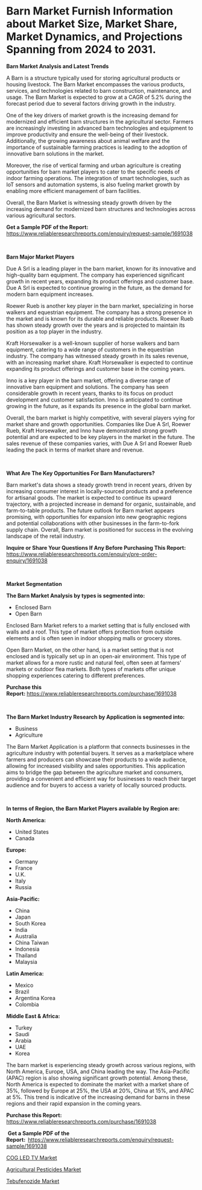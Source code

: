 <p><h1>Barn Market Furnish Information about Market Size, Market Share, Market Dynamics, and Projections Spanning from 2024 to 2031.</h1></p><p><strong>Barn Market Analysis and Latest Trends</strong></p>
<p><p>A Barn is a structure typically used for storing agricultural products or housing livestock. The Barn Market encompasses the various products, services, and technologies related to barn construction, maintenance, and usage. The Barn Market is expected to grow at a CAGR of 5.2% during the forecast period due to several factors driving growth in the industry.</p><p>One of the key drivers of market growth is the increasing demand for modernized and efficient barn structures in the agricultural sector. Farmers are increasingly investing in advanced barn technologies and equipment to improve productivity and ensure the well-being of their livestock. Additionally, the growing awareness about animal welfare and the importance of sustainable farming practices is leading to the adoption of innovative barn solutions in the market.</p><p>Moreover, the rise of vertical farming and urban agriculture is creating opportunities for barn market players to cater to the specific needs of indoor farming operations. The integration of smart technologies, such as IoT sensors and automation systems, is also fueling market growth by enabling more efficient management of barn facilities.</p><p>Overall, the Barn Market is witnessing steady growth driven by the increasing demand for modernized barn structures and technologies across various agricultural sectors.</p></p>
<p><strong>Get a Sample PDF of the Report:&nbsp;</strong> <a href="https://www.reliableresearchreports.com/enquiry/request-sample/1691038">https://www.reliableresearchreports.com/enquiry/request-sample/1691038</a></p>
<p>&nbsp;</p>
<p><strong>Barn Major Market Players</strong></p>
<p><p>Due A Srl is a leading player in the barn market, known for its innovative and high-quality barn equipment. The company has experienced significant growth in recent years, expanding its product offerings and customer base. Due A Srl is expected to continue growing in the future, as the demand for modern barn equipment increases.</p><p>Roewer Rueb is another key player in the barn market, specializing in horse walkers and equestrian equipment. The company has a strong presence in the market and is known for its durable and reliable products. Roewer Rueb has shown steady growth over the years and is projected to maintain its position as a top player in the industry.</p><p>Kraft Horsewalker is a well-known supplier of horse walkers and barn equipment, catering to a wide range of customers in the equestrian industry. The company has witnessed steady growth in its sales revenue, with an increasing market share. Kraft Horsewalker is expected to continue expanding its product offerings and customer base in the coming years.</p><p>Inno is a key player in the barn market, offering a diverse range of innovative barn equipment and solutions. The company has seen considerable growth in recent years, thanks to its focus on product development and customer satisfaction. Inno is anticipated to continue growing in the future, as it expands its presence in the global barn market.</p><p>Overall, the barn market is highly competitive, with several players vying for market share and growth opportunities. Companies like Due A Srl, Roewer Rueb, Kraft Horsewalker, and Inno have demonstrated strong growth potential and are expected to be key players in the market in the future. The sales revenue of these companies varies, with Due A Srl and Roewer Rueb leading the pack in terms of market share and revenue.</p></p>
<p>&nbsp;</p>
<p><strong>What Are The Key Opportunities For Barn Manufacturers?</strong></p>
<p><p>Barn market's data shows a steady growth trend in recent years, driven by increasing consumer interest in locally-sourced products and a preference for artisanal goods. The market is expected to continue its upward trajectory, with a projected increase in demand for organic, sustainable, and farm-to-table products. The future outlook for Barn market appears promising, with opportunities for expansion into new geographic regions and potential collaborations with other businesses in the farm-to-fork supply chain. Overall, Barn market is positioned for success in the evolving landscape of the retail industry.</p></p>
<p><strong>Inquire or Share Your Questions If Any Before Purchasing This Report:</strong> <a href="https://www.reliableresearchreports.com/enquiry/pre-order-enquiry/1691038">https://www.reliableresearchreports.com/enquiry/pre-order-enquiry/1691038</a></p>
<p>&nbsp;</p>
<p><strong>Market Segmentation</strong></p>
<p><strong>The Barn Market Analysis by types is segmented into:</strong></p>
<p><ul><li>Enclosed Barn</li><li>Open Barn</li></ul></p>
<p><p>Enclosed Barn Market refers to a market setting that is fully enclosed with walls and a roof. This type of market offers protection from outside elements and is often seen in indoor shopping malls or grocery stores. </p><p>Open Barn Market, on the other hand, is a market setting that is not enclosed and is typically set up in an open-air environment. This type of market allows for a more rustic and natural feel, often seen at farmers' markets or outdoor flea markets. Both types of markets offer unique shopping experiences catering to different preferences.</p></p>
<p><strong>Purchase this Report:&nbsp;</strong><a href="https://www.reliableresearchreports.com/purchase/1691038">https://www.reliableresearchreports.com/purchase/1691038</a></p>
<p>&nbsp;</p>
<p><strong>The Barn Market Industry Research by Application is segmented into:</strong></p>
<p><ul><li>Business</li><li>Agriculture</li></ul></p>
<p><p>The Barn Market Application is a platform that connects businesses in the agriculture industry with potential buyers. It serves as a marketplace where farmers and producers can showcase their products to a wide audience, allowing for increased visibility and sales opportunities. This application aims to bridge the gap between the agriculture market and consumers, providing a convenient and efficient way for businesses to reach their target audience and for buyers to access a variety of locally sourced products.</p></p>
<p>&nbsp;</p>
<p><strong>In terms of Region, the Barn Market Players available by Region are:</strong></p>
<p>
    <p> <strong> North America: </strong>
        <ul>
            <li>United States</li>
            <li>Canada</li>
        </ul>
        </p> 
    <p> <strong> Europe: </strong>
        <ul>
            <li>Germany</li>
            <li>France</li>
            <li>U.K.</li>
            <li>Italy</li>
            <li>Russia</li>
        </ul>
        </p> 
    <p> <strong> Asia-Pacific: </strong>
        <ul>
            <li>China</li>
            <li>Japan</li>
            <li>South Korea</li>
            <li>India</li>
            <li>Australia</li>
            <li>China Taiwan</li>
            <li>Indonesia</li>
            <li>Thailand</li>
            <li>Malaysia</li>
        </ul>
        </p> 
    <p> <strong> Latin America: </strong>
        <ul>
            <li>Mexico</li>
            <li>Brazil</li>
            <li>Argentina Korea</li>
            <li>Colombia</li>
        </ul>
        </p> 
    <p> <strong> Middle East & Africa: </strong>
        <ul>
            <li>Turkey</li>
            <li>Saudi</li>
            <li>Arabia</li>
            <li>UAE</li>
            <li>Korea</li>
        </ul>
    </p>
    </p>
<p><p>The barn market is experiencing steady growth across various regions, with North America, Europe, USA, and China leading the way. The Asia-Pacific (APAC) region is also showing significant growth potential. Among these, North America is expected to dominate the market with a market share of 35%, followed by Europe at 25%, the USA at 20%, China at 15%, and APAC at 5%. This trend is indicative of the increasing demand for barns in these regions and their rapid expansion in the coming years.</p></p>
<p><strong>Purchase this Report: </strong><a href="https://www.reliableresearchreports.com/purchase/1691038">https://www.reliableresearchreports.com/purchase/1691038</a></p>
<p>&nbsp;<strong>Get a Sample PDF of the Report:&nbsp;&nbsp;</strong><a href="https://www.reliableresearchreports.com/enquiry/request-sample/1691038">https://www.reliableresearchreports.com/enquiry/request-sample/1691038</a></p>
<p><strong></strong></p>
<p><p><a href="https://view.publitas.com/reportprime-1/cog-led-tv-market-size-share-trends-analysis-report-by-material-by-type-by-end-user-by-region-and-segment-forecasts-2024-2031/">COG LED TV Market</a></p><p><a href="https://github.com/dimitrishawkinswaynenp91rgz/Market-Research-Report-List-1/blob/main/agricultural-pesticides-market.md">Agricultural Pesticides Market</a></p><p><a href="https://github.com/danielneavesallisons03mba/Market-Research-Report-List-1/blob/main/tebufenozide-market.md">Tebufenozide Market</a></p></p>